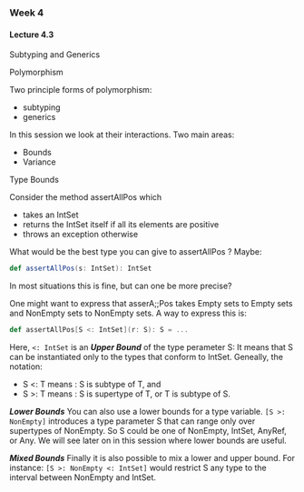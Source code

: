 ### Week 4

#### Lecture 4.3

Subtyping and Generics

Polymorphism

Two principle forms of polymorphism:

- subtyping
- generics

In this session we look at their interactions.
Two main areas:

- Bounds
- Variance

Type Bounds

Consider the method assertAllPos which

- takes an IntSet
- returns the IntSet itself if all its elements are positive
- throws an exception otherwise

What would be the best type you can give to assertAllPos ?
Maybe:

```Scala
def assertAllPos(s: IntSet): IntSet
```

In most situations this is fine, but can one be more precise?

One might want to express that asserA;;Pos takes Empty sets to Empty sets and NonEmpty sets to NonEmpty sets.
A way to express this is:

```Scala
def assertAllPos[S <: IntSet](r: S): S = ...
```

Here, `<: IntSet` is an **_Upper Bound_** of the type perameter S:
It means that S can be instantiated only to the types that conform to IntSet.
Geneally, the notation:

- S <: T means : S is subtype of T, and
- S >: T means : S is supertype of T, or T is subtype of S.

**_Lower Bounds_**
You can also use a lower bounds for a type variable.
`[S >: NonEmpty]`
introduces a type parameter S that can range only over supertypes of NonEmpty.
So S could be one of NonEmpty, IntSet, AnyRef, or Any.
We will see later on in this session where lower bounds are useful.

**_Mixed Bounds_**
Finally it is also possible to mix a lower and upper bound.
For instance:
`[S >: NonEmpty <: IntSet]`
would restrict S any type to the interval between NonEmpty and IntSet.
